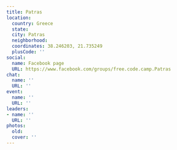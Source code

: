 ```yaml
---
title: Patras
location:
  country: Greece
  state: 
  city: Patras
  neighborhood: 
  coordinates: 38.246203, 21.735249
  plusCode: ''
social:
  name: Facebook page
  URL: https://www.facebook.com/groups/free.code.camp.Patras
chat:
  name: ''
  URL: ''
event:
  name: ''
  URL: ''
leaders:
- name: ''
  URL: ''
photos:
  old: 
  cover: ''
---
```

